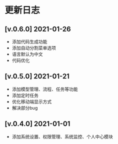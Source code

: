 # 更新日志
## [v.0.6.0] 2021-01-26
- 添加代码生成功能
- 添加自动分割菜单选项
- 语言默认为中文
- 代码优化

## [v.0.5.0] 2021-01-21
- 添加模型管理、流程、任务等功能
- 添加定时任务
- 优化移动端显示方式
- 解决部分bug

## [v.0.4.0] 2021-01-01
- 添加系统设置、权限管理、系统监控、个人中心模块